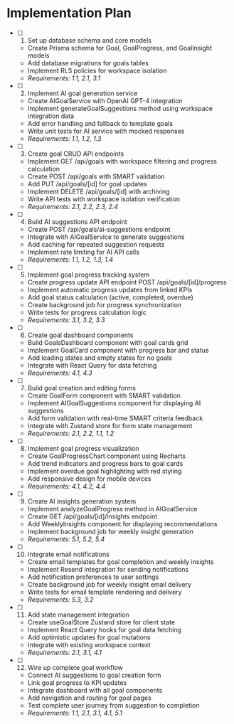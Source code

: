 # Implementation Plan

- [ ] 1. Set up database schema and core models
  - Create Prisma schema for Goal, GoalProgress, and GoalInsight models
  - Add database migrations for goals tables
  - Implement RLS policies for workspace isolation
  - _Requirements: 1.1, 2.1, 3.1_

- [ ] 2. Implement AI goal generation service
  - Create AIGoalService with OpenAI GPT-4 integration
  - Implement generateGoalSuggestions method using workspace integration data
  - Add error handling and fallback to template goals
  - Write unit tests for AI service with mocked responses
  - _Requirements: 1.1, 1.2, 1.3_

- [ ] 3. Create goal CRUD API endpoints
  - Implement GET /api/goals with workspace filtering and progress calculation
  - Create POST /api/goals with SMART validation
  - Add PUT /api/goals/[id] for goal updates
  - Implement DELETE /api/goals/[id] with archiving
  - Write API tests with workspace isolation verification
  - _Requirements: 2.1, 2.2, 2.3, 2.4_

- [ ] 4. Build AI suggestions API endpoint
  - Create POST /api/goals/ai-suggestions endpoint
  - Integrate with AIGoalService to generate suggestions
  - Add caching for repeated suggestion requests
  - Implement rate limiting for AI API calls
  - _Requirements: 1.1, 1.2, 1.3, 1.4_

- [ ] 5. Implement goal progress tracking system
  - Create progress update API endpoint POST /api/goals/[id]/progress
  - Implement automatic progress updates from linked KPIs
  - Add goal status calculation (active, completed, overdue)
  - Create background job for progress synchronization
  - Write tests for progress calculation logic
  - _Requirements: 3.1, 3.2, 3.3_

- [ ] 6. Create goal dashboard components
  - Build GoalsDashboard component with goal cards grid
  - Implement GoalCard component with progress bar and status
  - Add loading states and empty states for no goals
  - Integrate with React Query for data fetching
  - _Requirements: 4.1, 4.3_

- [ ] 7. Build goal creation and editing forms
  - Create GoalForm component with SMART validation
  - Implement AIGoalSuggestions component for displaying AI suggestions
  - Add form validation with real-time SMART criteria feedback
  - Integrate with Zustand store for form state management
  - _Requirements: 2.1, 2.2, 1.1, 1.2_

- [ ] 8. Implement goal progress visualization
  - Create GoalProgressChart component using Recharts
  - Add trend indicators and progress bars to goal cards
  - Implement overdue goal highlighting with red styling
  - Add responsive design for mobile devices
  - _Requirements: 4.1, 4.2, 4.4_

- [ ] 9. Create AI insights generation system
  - Implement analyzeGoalProgress method in AIGoalService
  - Create GET /api/goals/[id]/insights endpoint
  - Add WeeklyInsights component for displaying recommendations
  - Implement background job for weekly insight generation
  - _Requirements: 5.1, 5.2, 5.4_

- [ ] 10. Integrate email notifications
  - Create email templates for goal completion and weekly insights
  - Implement Resend integration for sending notifications
  - Add notification preferences to user settings
  - Create background job for weekly insight email delivery
  - Write tests for email template rendering and delivery
  - _Requirements: 5.3, 3.2_

- [ ] 11. Add state management integration
  - Create useGoalStore Zustand store for client state
  - Implement React Query hooks for goal data fetching
  - Add optimistic updates for goal mutations
  - Integrate with existing workspace context
  - _Requirements: 2.1, 3.1, 4.1_

- [ ] 12. Wire up complete goal workflow
  - Connect AI suggestions to goal creation form
  - Link goal progress to KPI updates
  - Integrate dashboard with all goal components
  - Add navigation and routing for goal pages
  - Test complete user journey from suggestion to completion
  - _Requirements: 1.1, 2.1, 3.1, 4.1, 5.1_